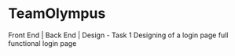 # TeamOlympus
Front End | Back End | Design - Task 1 Designing of a login page full functional login page
